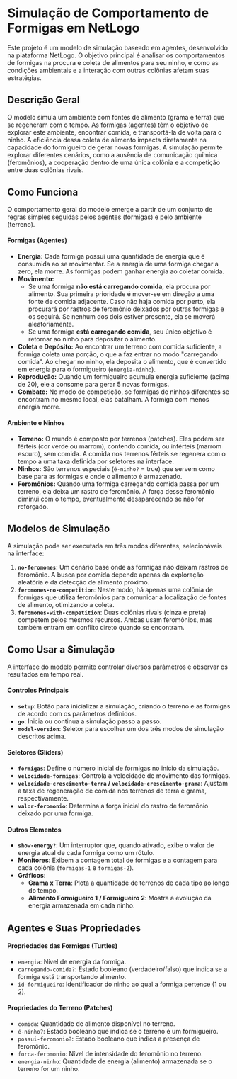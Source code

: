 # Simulação de Comportamento de Formigas em NetLogo

Este projeto é um modelo de simulação baseado em agentes, desenvolvido na plataforma NetLogo. O objetivo principal é analisar os comportamentos de formigas na procura e coleta de alimentos para seu ninho, e como as condições ambientais e a interação com outras colônias afetam suas estratégias.

## Descrição Geral

O modelo simula um ambiente com fontes de alimento (grama e terra) que se regeneram com o tempo. As formigas (agentes) têm o objetivo de explorar este ambiente, encontrar comida, e transportá-la de volta para o ninho. A eficiência dessa coleta de alimento impacta diretamente na capacidade do formigueiro de gerar novas formigas. A simulação permite explorar diferentes cenários, como a ausência de comunicação química (feromônios), a cooperação dentro de uma única colônia e a competição entre duas colônias rivais.

## Como Funciona

O comportamento geral do modelo emerge a partir de um conjunto de regras simples seguidas pelos agentes (formigas) e pelo ambiente (terreno).

#### Formigas (Agentes)
- **Energia:** Cada formiga possui uma quantidade de energia que é consumida ao se movimentar. Se a energia de uma formiga chegar a zero, ela morre. As formigas podem ganhar energia ao coletar comida.
- **Movimento:**
    - Se uma formiga **não está carregando comida**, ela procura por alimento. Sua primeira prioridade é mover-se em direção a uma fonte de comida adjacente. Caso não haja comida por perto, ela procurará por rastros de feromônio deixados por outras formigas e os seguirá. Se nenhum dos dois estiver presente, ela se moverá aleatoriamente.
    - Se uma formiga **está carregando comida**, seu único objetivo é retornar ao ninho para depositar o alimento.
- **Coleta e Depósito:** Ao encontrar um terreno com comida suficiente, a formiga coleta uma porção, o que a faz entrar no modo "carregando comida". Ao chegar no ninho, ela deposita o alimento, que é convertido em energia para o formigueiro (`energia-ninho`).
- **Reprodução:** Quando um formigueiro acumula energia suficiente (acima de 20), ele a consome para gerar 5 novas formigas.
- **Combate:** No modo de competição, se formigas de ninhos diferentes se encontram no mesmo local, elas batalham. A formiga com menos energia morre.

#### Ambiente e Ninhos
- **Terreno:** O mundo é composto por terrenos (patches). Eles podem ser férteis (cor verde ou marrom), contendo comida, ou inférteis (marrom escuro), sem comida. A comida nos terrenos férteis se regenera com o tempo a uma taxa definida por seletores na interface.
- **Ninhos:** São terrenos especiais (`é-ninho?` = true) que servem como base para as formigas e onde o alimento é armazenado.
- **Feromônios:** Quando uma formiga carregando comida passa por um terreno, ela deixa um rastro de feromônio. A força desse feromônio diminui com o tempo, eventualmente desaparecendo se não for reforçado.

## Modelos de Simulação

A simulação pode ser executada em três modos diferentes, selecionáveis na interface:

1.  **`no-feromones`**: Um cenário base onde as formigas não deixam rastros de feromônio. A busca por comida depende apenas da exploração aleatória e da detecção de alimento próximo.
2.  **`feromones-no-competition`**: Neste modo, há apenas uma colônia de formigas que utiliza feromônios para comunicar a localização de fontes de alimento, otimizando a coleta.
3.  **`feromones-with-competition`**: Duas colônias rivais (cinza e preta) competem pelos mesmos recursos. Ambas usam feromônios, mas também entram em conflito direto quando se encontram.

## Como Usar a Simulação

A interface do modelo permite controlar diversos parâmetros e observar os resultados em tempo real.

#### Controles Principais
- **`setup`**: Botão para inicializar a simulação, criando o terreno e as formigas de acordo com os parâmetros definidos.
- **`go`**: Inicia ou continua a simulação passo a passo.
- **`model-version`**: Seletor para escolher um dos três modos de simulação descritos acima.

#### Seletores (Sliders)
- **`formigas`**: Define o número inicial de formigas no início da simulação.
- **`velocidade-formigas`**: Controla a velocidade de movimento das formigas.
- **`velocidade-crescimento-terra` / `velocidade-crescimento-grama`**: Ajustam a taxa de regeneração de comida nos terrenos de terra e grama, respectivamente.
- **`valor-feromonio`**: Determina a força inicial do rastro de feromônio deixado por uma formiga.

#### Outros Elementos
- **`show-energy?`**: Um interruptor que, quando ativado, exibe o valor de energia atual de cada formiga como um rótulo.
- **Monitores**: Exibem a contagem total de formigas e a contagem para cada colônia (`formigas-1` e `formigas-2`).
- **Gráficos**:
    - **Grama x Terra**: Plota a quantidade de terrenos de cada tipo ao longo do tempo.
    - **Alimento Formigueiro 1 / Formigueiro 2**: Mostra a evolução da energia armazenada em cada ninho.

## Agentes e Suas Propriedades

#### Propriedades das Formigas (Turtles)
- `energia`: Nível de energia da formiga.
- `carregando-comida?`: Estado booleano (verdadeiro/falso) que indica se a formiga está transportando alimento.
- `id-formigueiro`: Identificador do ninho ao qual a formiga pertence (1 ou 2).

#### Propriedades do Terreno (Patches)
- `comida`: Quantidade de alimento disponível no terreno.
- `é-ninho?`: Estado booleano que indica se o terreno é um formigueiro.
- `possui-feromonio?`: Estado booleano que indica a presença de feromônio.
- `forca-feromonio`: Nível de intensidade do feromônio no terreno.
- `energia-ninho`: Quantidade de energia (alimento) armazenada se o terreno for um ninho.
